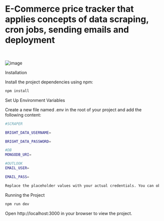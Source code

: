 # E-Commerce price tracker that applies concepts of data scraping, cron jobs, sending emails and deployment
<br/>

![image](https://github.com/user-attachments/assets/23507b8b-461f-4802-8c1b-40c203693e47)


Installation

Install the project dependencies using npm:
```bash
npm install
```

Set Up Environment Variables

Create a new file named .env in the root of your project and add the following content:
```bash
#SCRAPER

BRIGHT_DATA_USERNAME=

BRIGHT_DATA_PASSWORD=

#DB
MONGODB_URI=

#OUTLOOK
EMAIL_USER=

EMAIL_PASS=

Replace the placeholder values with your actual credentials. You can obtain these credentials by signing up on these specific websites from BrightData, MongoDB, and Node Mailer
```
Running the Project
```bash
npm run dev
```
Open http://localhost:3000 in your browser to view the project.
